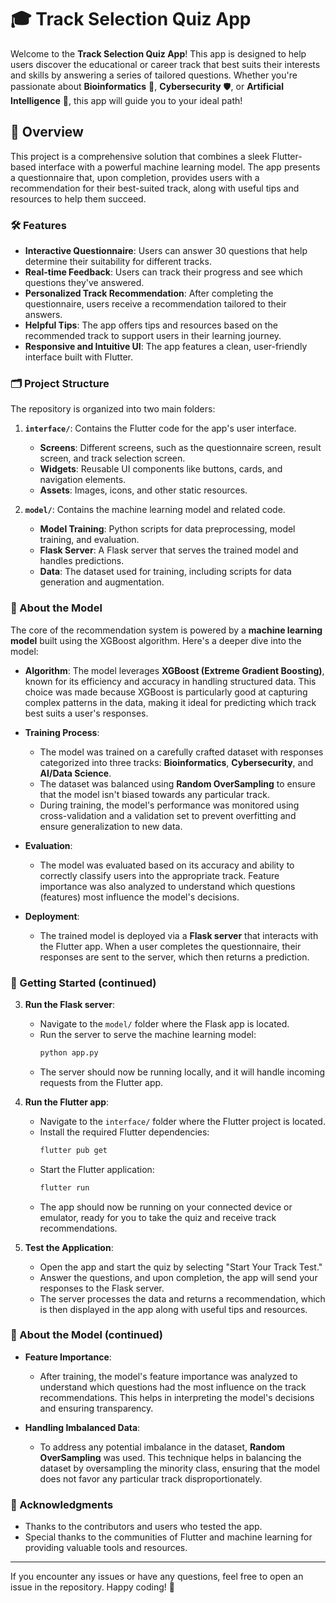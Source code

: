 # 🎓 Track Selection Quiz App

Welcome to the **Track Selection Quiz App**! This app is designed to help users discover the educational or career track that best suits their interests and skills by answering a series of tailored questions. Whether you're passionate about **Bioinformatics** 🧬, **Cybersecurity** 🛡️, or **Artificial Intelligence** 🤖, this app will guide you to your ideal path!

## 📜 Overview

This project is a comprehensive solution that combines a sleek Flutter-based interface with a powerful machine learning model. The app presents a questionnaire that, upon completion, provides users with a recommendation for their best-suited track, along with useful tips and resources to help them succeed.

### 🛠️ Features

- **Interactive Questionnaire**: Users can answer 30 questions that help determine their suitability for different tracks.
- **Real-time Feedback**: Users can track their progress and see which questions they've answered.
- **Personalized Track Recommendation**: After completing the questionnaire, users receive a recommendation tailored to their answers.
- **Helpful Tips**: The app offers tips and resources based on the recommended track to support users in their learning journey.
- **Responsive and Intuitive UI**: The app features a clean, user-friendly interface built with Flutter.

### 🗂️ Project Structure

The repository is organized into two main folders:

1. **`interface/`**: Contains the Flutter code for the app's user interface.
   - **Screens**: Different screens, such as the questionnaire screen, result screen, and track selection screen.
   - **Widgets**: Reusable UI components like buttons, cards, and navigation elements.
   - **Assets**: Images, icons, and other static resources.

2. **`model/`**: Contains the machine learning model and related code.
   - **Model Training**: Python scripts for data preprocessing, model training, and evaluation.
   - **Flask Server**: A Flask server that serves the trained model and handles predictions.
   - **Data**: The dataset used for training, including scripts for data generation and augmentation.

### 🧠 About the Model

The core of the recommendation system is powered by a **machine learning model** built using the XGBoost algorithm. Here's a deeper dive into the model:

- **Algorithm**: The model leverages **XGBoost (Extreme Gradient Boosting)**, known for its efficiency and accuracy in handling structured data. This choice was made because XGBoost is particularly good at capturing complex patterns in the data, making it ideal for predicting which track best suits a user's responses.
  
- **Training Process**: 
  - The model was trained on a carefully crafted dataset with responses categorized into three tracks: **Bioinformatics**, **Cybersecurity**, and **AI/Data Science**.
  - The dataset was balanced using **Random OverSampling** to ensure that the model isn't biased towards any particular track.
  - During training, the model's performance was monitored using cross-validation and a validation set to prevent overfitting and ensure generalization to new data.

- **Evaluation**:
  - The model was evaluated based on its accuracy and ability to correctly classify users into the appropriate track. Feature importance was also analyzed to understand which questions (features) most influence the model's decisions.

- **Deployment**:
  - The trained model is deployed via a **Flask server** that interacts with the Flutter app. When a user completes the questionnaire, their responses are sent to the server, which then returns a prediction.

### 🚀 Getting Started (continued)

3. **Run the Flask server**:
   - Navigate to the `model/` folder where the Flask app is located.
   - Run the server to serve the machine learning model:
     ```bash
     python app.py
     ```
   - The server should now be running locally, and it will handle incoming requests from the Flutter app.

4. **Run the Flutter app**:
   - Navigate to the `interface/` folder where the Flutter project is located.
   - Install the required Flutter dependencies:
     ```bash
     flutter pub get
     ```
   - Start the Flutter application:
     ```bash
     flutter run
     ```
   - The app should now be running on your connected device or emulator, ready for you to take the quiz and receive track recommendations.

5. **Test the Application**:
   - Open the app and start the quiz by selecting "Start Your Track Test."
   - Answer the questions, and upon completion, the app will send your responses to the Flask server.
   - The server processes the data and returns a recommendation, which is then displayed in the app along with useful tips and resources.

### 🧠 About the Model (continued)

- **Feature Importance**:
  - After training, the model's feature importance was analyzed to understand which questions had the most influence on the track recommendations. This helps in interpreting the model's decisions and ensuring transparency.

- **Handling Imbalanced Data**:
  - To address any potential imbalance in the dataset, **Random OverSampling** was used. This technique helps in balancing the dataset by oversampling the minority class, ensuring that the model does not favor any particular track disproportionately.

### 🎉 Acknowledgments

- Thanks to the contributors and users who tested the app.
- Special thanks to the communities of Flutter and machine learning for providing valuable tools and resources.

---

If you encounter any issues or have any questions, feel free to open an issue in the repository. Happy coding! 🎉
